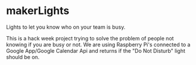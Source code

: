 # makerLights
Lights to let you know who on your team is busy.

This is a hack week project trying to solve the problem of people not knowing if you are busy or not. We are using Raspberry Pi's connected to a Google App/Google Calendar Api and returns if the "Do Not Disturb" light should be on.


